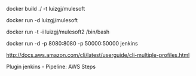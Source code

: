 docker build ./ -t luizgj/mulesoft

docker run -d luizgj/mulesoft

docker run -t -i luizgj/mulesoft2 /bin/bash

docker run -d -p 8080:8080 -p 50000:50000 jenkins

http://docs.aws.amazon.com/cli/latest/userguide/cli-multiple-profiles.html

Plugin jenkins - Pipeline: AWS Steps
